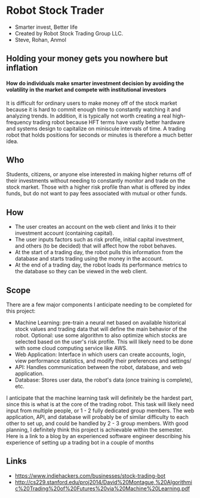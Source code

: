 # Robot Stock Trader
* Smarter invest, Better life
* Created by Robot Stock Trading Group LLC.
* Steve, Rohan, Anmol

## Holding your money gets you nowhere but inflation

#### How do individuals make smarter investment decision by avoiding the volatility in the market and compete with institutional investors

It is difficult for ordinary users to make money off of the stock market because it is hard to commit enough time to constantly watching it and analyzing trends. In addition, it is typically not worth creating a real high-frequency trading robot because HFT terms have vastly better hardware and systems design to capitalize on miniscule intervals of time. A trading robot that holds positions for seconds or minutes is therefore a much better idea.


## Who

Students, citizens, or anyone else interested in making higher returns off of their investments without needing to constantly monitor and trade on the stock market. Those with a higher risk profile than what is offered by index funds, but do not want to pay fees associated with mutual or other funds.

## How

* The user creates an account on the web client and links it to their investment account (containing capital).
* The user inputs factors such as risk profile, initial capital investment, and others (to be decided) that will affect how the robot behaves.
* At the start of a trading day, the robot pulls this information from the database and starts trading using the money in the account.
* At the end of a trading day, the robot loads its performance metrics to the database so they can be viewed in the web client.


## Scope

There are a few major components I anticipate needing to be completed for this project:
* Machine Learning: pre-train a neural net based on available historical stock values and trading data that will define the main behavior of the robot. Optional: use some algorithm to also optimize which stocks are selected based on the user's risk profile. This will likely need to be done with some cloud computing service like AWS.
* Web Application: Interface in which users can create accounts, login, view performance statistics, and modify their preferences and settings/
*  API: Handles communication between the robot, database, and web application.
* Database: Stores user data, the robot's data (once training is complete), etc.

I anticipate that the machine learning task will definitely be the hardest part, since this is what is at the core of the trading robot. This task will likely need input from multiple people, or 1 - 2 fully dedicated group members. The web application, API, and database will probably be of similar difficulty to each other to set up, and could be handled by 2 - 3 group members. With good planning, I definitely think this project is achievable within the semester. Here is a link to a blog by an experienced software engineer describing his experience of setting up a trading bot in a couple of months


## Links
* https://www.indiehackers.com/businesses/stock-trading-bot
* http://cs229.stanford.edu/proj2014/David%20Montague,%20Algorithmic%20Trading%20of%20Futures%20via%20Machine%20Learning.pdf

